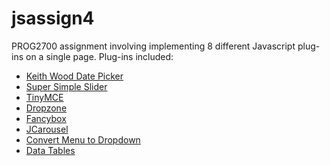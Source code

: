 # jsassign4
PROG2700 assignment involving implementing 8 different Javascript plug-ins on a single page.
Plug-ins included:
  * <a href="http://keith-wood.name/datepick.html">Keith Wood Date Picker</a>
  * <a href="http://supersimpleslider.com/">Super Simple Slider</a>
  * <a href="https://www.tinymce.com/">TinyMCE</a>
  * <a href="https://www.dropzonejs.com/">Dropzone</a>
  * <a href="http://www.fancyapps.com/fancybox/">Fancybox</a>
  * <a href="http://sorgalla.com/projects/jcarousel/">JCarousel</a>
  * <a href="http://css-tricks.com/examples/ConvertMenuToDropdown/">Convert Menu to Dropdown</a>
  * <a href="https://datatables.net/">Data Tables</a>
